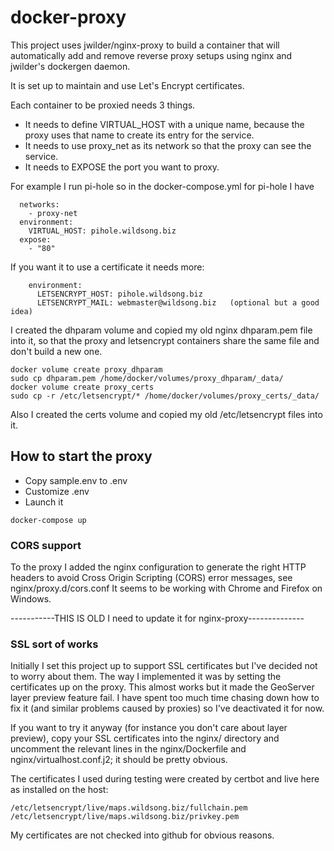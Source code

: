 # docker-proxy

This project uses jwilder/nginx-proxy to build a container that
will automatically add and remove reverse proxy setups using nginx
and jwilder's dockergen daemon.

It is set up to maintain and use Let's Encrypt certificates.

Each container to be proxied needs 3 things.

* It needs to define VIRTUAL_HOST with a unique name, because the proxy
uses that name to create its entry for the service.
* It needs to use proxy_net as its network so that the proxy can see the service.
* It needs to EXPOSE the port you want to proxy. 

For example I run pi-hole so in the docker-compose.yml for pi-hole I have

````
  networks:
    - proxy-net
  environment:
    VIRTUAL_HOST: pihole.wildsong.biz
  expose:
    - "80"
````

If you want it to use a certificate it needs more:

````
    environment:
      LETSENCRYPT_HOST: pihole.wildsong.biz
      LETSENCRYPT_MAIL: webmaster@wildsong.biz   (optional but a good idea)
````

I created the dhparam volume and copied my old nginx dhparam.pem file
into it, so that the proxy and letsencrypt containers share the same
file and don't build a new one.

````
docker volume create proxy_dhparam
sudo cp dhparam.pem /home/docker/volumes/proxy_dhparam/_data/
docker volume create proxy_certs
sudo cp -r /etc/letsencrypt/* /home/docker/volumes/proxy_certs/_data/
````

Also I created the certs volume and copied my old /etc/letsencrypt
files into it.

## How to start the proxy

* Copy sample.env to .env
* Customize .env
* Launch it
````
docker-compose up
````

### CORS support

To the proxy I added the nginx configuration to generate the right
HTTP headers to avoid Cross Origin Scripting (CORS) error messages,
see nginx/proxy.d/cors.conf It seems to be working with Chrome and
Firefox on Windows.

-----------THIS IS OLD I need to update it for nginx-proxy--------------

### SSL sort of works

Initially I set this project up to support SSL certificates but I've
decided not to worry about them. The way I implemented it was by
setting the certificates up on the proxy. This almost works but it
made the GeoServer layer preview feature fail. I have spent too much
time chasing down how to fix it (and similar problems caused by
proxies) so I've deactivated it for now.

If you want to try it anyway (for instance you don't care about layer
preview), copy your SSL certificates into the nginx/ directory and
uncomment the relevant lines in the nginx/Dockerfile and
nginx/virtualhost.conf.j2; it should be pretty obvious.

The certificates I used during testing were created by
certbot and live here as installed on the host:
````
/etc/letsencrypt/live/maps.wildsong.biz/fullchain.pem
/etc/letsencrypt/live/maps.wildsong.biz/privkey.pem
````
My certificates are not checked into github for obvious reasons.


